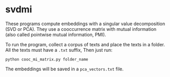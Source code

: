 # svdmi
These programs compute embeddings with a singular value decomposition (SVD or PCA). They use a cooccurrence matrix with mutual information (also called pointwise mutual information, PMI).

To run the program, collect a corpus of texts and place the texts in a folder. All the texts must have a `.txt` suffix, Then just run:
```
python cooc_mi_matrix.py folder_name
```
The embeddings will be saved in a `pca_vectors.txt` file.

